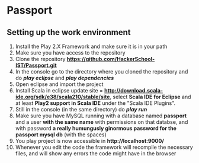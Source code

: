 Passport
========

Setting up the work environment
-------------------------------

1. Install the Play 2.X Framework and make sure it is in your path
2. Make sure you have access to the repository
3. Clone the repository **https://github.com/HackerSchool-IST/Passport.git**
4. In the console go to the directory where you cloned the repository and do _**play eclipse**_ and _**play dependencies**_
5. Open eclipse and import the project
6. Install Scala in eclipse update site = **http://download.scala-ide.org/sdk/e38/scala210/stable/site**, select **Scala IDE for Eclipse** and at least **Play2 support in Scala IDE** under the "Scala IDE Plugins".
7. Still in the console (in the same directory) do _**play run**_
8. Make sure you have MySQL running with a database named **passport** and a user **with the same name** with permissions on that databse, and with password **a really humungusly ginormous password for the passport mysql db** (with the spaces)
9. You play project is now accessible in **http://localhost:9000/**
10. Whenever you edit the code the framework will recompile the necessary files, and will show any errors the code might have in the browser
